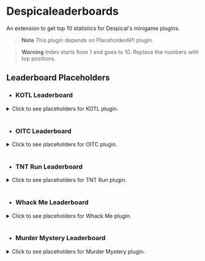 # Despicaleaderboards
An extension to get top 10 statistics for Despical's minigame plugins.<br>

> **Note** This plugin depends on PlaceholderAPI plugin.

> **Warning** Index starts from 1 and goes to 10. Replace the numbers with top positions.

## Leaderboard Placeholders

* ### KOTL Leaderboard
<details>
<summary>Click to see placeholders for KOTL plugin.</summary>

```
%kotlb_top_scorer_name_1%, -> Top scorer's name. 
%kotlb_top_scorer_value_1% -> Top scorer's score.

%kotlb_top_games_name_1%   -> Name of the player that played most games.
%kotlb_top_games_value_1%  -> Game amount of player that played most games.
```
</details><br>

* ### OITC Leaderboard
<details>
<summary>Click to see placeholders for OITC plugin.</summary>

```
%oitclb_top_killer_name_1%,  -> Top killer's name. 
%oitclb_top_killer_value_1%  -> Top killer's kills.

%oitclb_top_deaths_name_1%   -> Most dead player's name.
%oitclb_top_deaths_value_1%  -> Most dead player's deaths.

%oitclb_top_wins_name_1%     -> Top winner's name.
%oitclb_top_wins_value_1%    -> Top winner's wins.

%oitclb_top_loses_name_1%    -> Top loser's name.
%oitclb_top_loses_value_1%   -> Top loser player's loses.

%oitclb_top_highest_name_1%  -> Highest scorer player's name.
%oitclb_top_highest_value_1% -> Highest scorer player's score.

%oitclb_top_games_name_1%    -> Name of the player that played most games.
%oitclb_top_games_value_1%   -> Game amount of player that played most games.
```
</details><br>

* ### TNT Run Leaderboard
<details>
<summary>Click to see placeholders for TNT Run plugin.</summary>

```
%trlb_top_wins_name_1%     -> Top winner's name.
%trlb_top_wins_value_1%    -> Top winner's wins.

%trlb_top_loses_name_1%    -> Top loser's name.
%trlb_top_loses_value_1%   -> Top loser player's loses.

%trlb_top_coins_name_1%    -> Highest scorer player's name.
%trlb_top_coins_value_1%   -> Highest scorer player's score.

%trlb_top_games_name_1%    -> Name of the player that played most games.
%trlb_top_games_value_1%   -> Game amount of player that played most games.

%trlb_top_survive_name_1%  -> Top players' name based on longest plays. 
%trlb_top_survive_value_1% -> Top players' longest survive time in "mm:ss" format.
```
</details><br>

* ### Whack Me Leaderboard
<details>
<summary>Click to see placeholders for Whack Me plugin.</summary>

```
%wmlb_top_scorer_name_1%, -> Top scorer's name. 
%wmlb_top_scorer_value_1% -> Top scorer's score.

%wmlb_top_games_name_1%   -> Name of the player that played most games.
%wmlb_top_games_value_1%  -> Game amount of player that played most games.
```
</details><br>

* ### Murder Mystery Leaderboard
<details>
<summary>Click to see placeholders for Murder Mystery plugin.</summary>

```
%mmlb_top_killer_name_1%,  -> Top killer's name. 
%mmlb_top_killer_value_1%  -> Top killer's kills.

%mmlb_top_deaths_name_1%   -> Most dead player's name.
%mmlb_top_deaths_value_1%  -> Most dead player's deaths.

%mmlb_top_wins_name_1%     -> Top winner's name.
%mmlb_top_wins_value_1%    -> Top winner's wins.

%mmlb_top_loses_name_1%    -> Top loser's name.
%mmlb_top_loses_value_1%   -> Top loser player's loses.

%mmlb_top_scorer_name__1%  -> Top scorer's name.
%mmlb_top_scorer_value_1%  -> Top scorer's score.

%mm_top_games_name_1%      -> Name of the player that played most games.
%mm_top_games_value_1%     -> Game amount of player that played most games.
```
</details>
